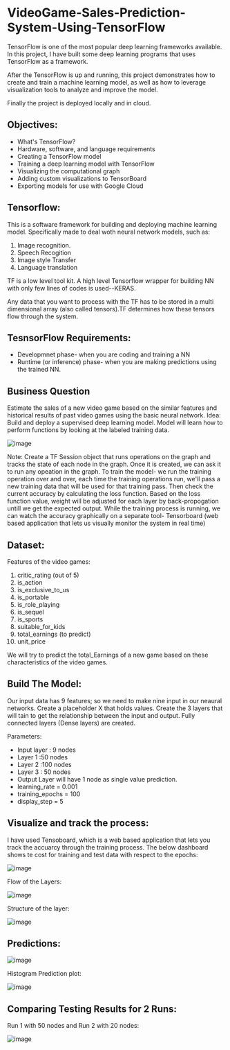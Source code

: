 # VideoGame-Sales-Prediction-System-Using-TensorFlow
TensorFlow is one of the most popular deep learning frameworks available. In this project, I have built some deep learning programs that uses TensorFlow as a framework.

After the TensorFlow is up and running, this project demonstrates how to create and train a machine learning model, as well as how to leverage visualization tools to analyze and improve the model.

Finally the project is deployed locally and in cloud.

## Objectives:
* What's TensorFlow?
* Hardware, software, and language requirements
* Creating a TensorFlow model
* Training a deep learning model with TensorFlow
* Visualizing the computational graph
* Adding custom visualizations to TensorBoard
* Exporting models for use with Google Cloud


## Tensorflow:

This is a software framework for building and deploying machine learning model. Specifically made to deal woth neural network models, such as:
1. Image recognition.
2. Speech Recogition
3. Image style Transfer
4. Language translation

TF is a low level tool kit. A high level Tensorflow wrapper for building NN with only few lines of codes is used--KERAS. 

Any data that you want to process with the TF has to be stored in a multi dimensional array (also called tensors).TF determines how these tensors flow through the system. 

## TesnsorFlow Requirements:

* Developmnet phase- when you are coding and training a NN
* Runtime (or inference) phase- when you are making predictions using the trained NN.

## Business Question

Estimate the sales of a new video game based on the similar features and historical results of past video games using the basic neural network.
Idea: Build and deploy a supervised deep learning model. Model will learn how to perform functions by looking at the labeled training data.

![image](https://user-images.githubusercontent.com/54689111/82715717-6b59d980-9c62-11ea-84e8-2932e77e9018.png)

Note: Create a TF Session object that runs operations on the graph and tracks the state of each node in the graph. Once it is created, we can ask it to run any opeation in the graph. To train the model- we run the training operation over and over, each time the training operations run, we'll pass a new training data that will be used for that training pass. Then check the current accuracy by calculating the loss function. Based on the loss function value, weight will be adjusted for each layer by back-propogation untill we get the expected output. While the training process is running, we can watch the accuracy graphically on a separate tool- Tensorboard (web based application that lets us visually monitor the system in real time)

## Dataset:

Features of the video games:
1. critic_rating (out of 5)
2. is_action 
3. is_exclusive_to_us
4. is_portable
5. is_role_playing
6. is_sequel
7. is_sports
8. suitable_for_kids
9. total_earnings (to predict)
10. unit_price

We will try to predict the total_Earnings of a new game based on these characteristics of the video games.

## Build The Model:

Our input data has 9 features; so we need to make nine input in our neaural networks. Create a placeholder X that holds values. Create the 3 layers that will tain to get the relationship between the input and output. Fully connected layers (Dense layers) are created.

Parameters:

* Input layer : 9 nodes
* Layer 1 :50 nodes
* Layer 2 :100 nodes
* Layer 3 : 50 nodes
* Output Layer will have 1 node as single value prediction.
* learning_rate = 0.001
* training_epochs = 100
* display_step = 5

## Visualize and track the process:

I have used Tensoboard, which is a web based application that lets you track the accuarcy through the training process. The below dashboard shows te cost for training and test data with respect to the epochs:

![image](https://user-images.githubusercontent.com/54689111/82719846-41151580-9c7c-11ea-803c-393576baf1e6.png)


Flow of the Layers:


![image](https://user-images.githubusercontent.com/54689111/82721226-3dd45680-9c89-11ea-9a49-79e75ddaf515.png)


Structure of the layer:


![image](https://user-images.githubusercontent.com/54689111/82721240-65c3ba00-9c89-11ea-9fa3-6b5b41eed021.png)


## Predictions:


![image](https://user-images.githubusercontent.com/54689111/82719946-f21bb000-9c7c-11ea-81d9-411d49a6bd83.png)

Histogram Prediction plot:

![image](https://user-images.githubusercontent.com/54689111/82726438-21004900-9cb2-11ea-83d1-afdda7b0f67f.png)


## Comparing Testing Results for 2 Runs:

Run 1 with 50 nodes and Run 2 with 20 nodes:

![image](https://user-images.githubusercontent.com/54689111/82721557-1c289e80-9c8c-11ea-8fdf-d4aae3af0631.png)

